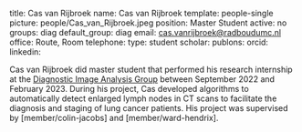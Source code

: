 title: Cas van Rijbroek
name: Cas van Rijbroek
template: people-single
picture: people/Cas_van_Rijbroek.jpeg
position: Master Student
active: no
groups: diag
default_group: diag
email: cas.vanrijbroek@radboudumc.nl
office: Route, Room 
telephone:
type: student
scholar: 
publons: 
orcid: 
linkedin:

Cas van Rijbroek did master student that performed his research internship at the [Diagnostic Image Analysis Group](http://diagnijmegen.nl) between September 2022 and February 2023. During his project, Cas developed algorithms to automatically detect enlarged lymph nodes in CT scans to facilitate the diagnosis and staging of lung cancer patients. His project was supervised by [member/colin-jacobs] and [member/ward-hendrix].


